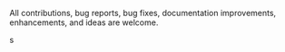  All contributions, bug reports, bug fixes, documentation improvements, enhancements, and ideas are welcome.

s
